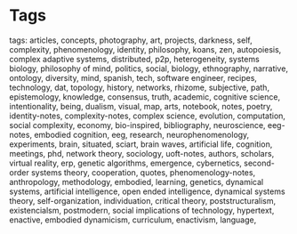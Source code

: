 # Tags 
 
 tags: articles, concepts, photography, art, projects, darkness, self, complexity, phenomenology, identity, philosophy, koans, zen, autopoiesis, complex adaptive systems, distributed, p2p, heterogeneity, systems biology, philosophy of mind, politics, social, biology, ethnography, narrative, ontology, diversity, mind, spanish, tech, software engineer, recipes, technology, dat, topology, history, networks, rhizome, subjective, path, epistemology, knowledge, consensus, truth, academic, cognitive science, intentionality, being, dualism, visual, map, arts, notebook, notes, poetry, identity-notes, complexity-notes, complex science, evolution, computation, social complexity, economy, bio-inspired, bibliography, neuroscience, eeg-notes, embodied cognition, eeg, research, neurophenomenology, experiments, brain, situated, sciart, brain waves, artificial life, cognition, meetings, phd, network theory, sociology, uoft-notes, authors, scholars, virtual reality, erp, genetic algorithms, emergence, cybernetics, second-order systems theory, cooperation, quotes, phenomenology-notes, anthropology, methodology, embodied, learning, genetics, dynamical systems, artificial intelligence, open ended intelligence, dynamical systems theory, self-organization, individuation, critical theory, poststructuralism, existencialsm, postmodern, social implications of technology, hypertext, enactive, embodied dynamicism, curriculum, enactivism, language, 
